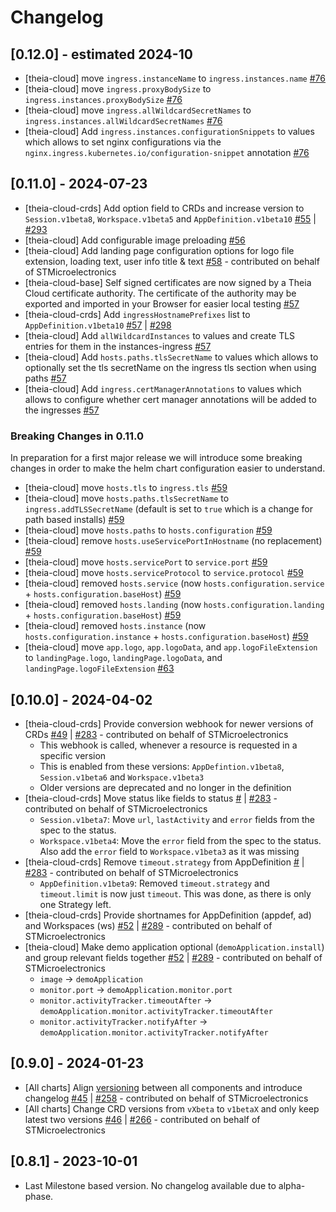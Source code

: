 # Changelog

## [0.12.0] - estimated 2024-10

- [theia-cloud] move `ingress.instanceName` to `ingress.instances.name` [#76](https://github.com/eclipsesource/theia-cloud-helm/pull/76)
- [theia-cloud] move `ingress.proxyBodySize` to `ingress.instances.proxyBodySize` [#76](https://github.com/eclipsesource/theia-cloud-helm/pull/76)
- [theia-cloud] move `ingress.allWildcardSecretNames` to `ingress.instances.allWildcardSecretNames` [#76](https://github.com/eclipsesource/theia-cloud-helm/pull/76)
- [theia-cloud] Add `ingress.instances.configurationSnippets` to values which allows to set nginx configurations via the `nginx.ingress.kubernetes.io/configuration-snippet` annotation [#76](https://github.com/eclipsesource/theia-cloud-helm/pull/76)

## [0.11.0] - 2024-07-23

- [theia-cloud-crds] Add option field to CRDs and increase version to `Session.v1beta8`, `Workspace.v1beta5` and `AppDefinition.v1beta10` [#55](https://github.com/eclipsesource/theia-cloud-helm/pull/55) | [#293](https://github.com/eclipsesource/theia-cloud/pull/293)
- [theia-cloud] Add configurable image preloading [#56](https://github.com/eclipsesource/theia-cloud-helm/pull/56)
- [theia-cloud] Add landing page configuration options for logo file extension, loading text, user info title & text [#58](https://github.com/eclipsesource/theia-cloud-helm/pull/58) - contributed on behalf of STMicroelectronics
- [theia-cloud-base] Self signed certificates are now signed by a Theia Cloud certificate authority. The certificate of the authority may be exported and imported in your Browser for easier local testing [#57](https://github.com/eclipsesource/theia-cloud-helm/pull/57)
- [theia-cloud-crds] Add `ingressHostnamePrefixes` list to `AppDefinition.v1beta10` [#57](https://github.com/eclipsesource/theia-cloud-helm/pull/57) | [#298](https://github.com/eclipsesource/theia-cloud/pull/298)
- [theia-cloud] Add `allWildcardInstances` to values and create TLS entries for them in the instances-ingress [#57](https://github.com/eclipsesource/theia-cloud-helm/pull/57)
- [theia-cloud] Add `hosts.paths.tlsSecretName` to values which allows to optionally set the tls secretName on the ingress tls section when using paths [#57](https://github.com/eclipsesource/theia-cloud-helm/pull/57)
- [theia-cloud] Add `ingress.certManagerAnnotations` to values which allows to configure whether cert manager annotations will be added to the ingresses [#57](https://github.com/eclipsesource/theia-cloud-helm/pull/57)

### Breaking Changes in 0.11.0

In preparation for a first major release we will introduce some breaking changes in order to make the helm chart configuration easier to understand.

- [theia-cloud] move `hosts.tls` to `ingress.tls` [#59](https://github.com/eclipsesource/theia-cloud-helm/pull/59)
- [theia-cloud] move `hosts.paths.tlsSecretName` to `ingress.addTLSSecretName` (default is set to `true` which is a change for path based installs) [#59](https://github.com/eclipsesource/theia-cloud-helm/pull/59)
- [theia-cloud] move `hosts.paths` to `hosts.configuration` [#59](https://github.com/eclipsesource/theia-cloud-helm/pull/59)
- [theia-cloud] remove `hosts.useServicePortInHostname` (no replacement) [#59](https://github.com/eclipsesource/theia-cloud-helm/pull/59)
- [theia-cloud] move `hosts.servicePort` to `service.port` [#59](https://github.com/eclipsesource/theia-cloud-helm/pull/59)
- [theia-cloud] move `hosts.serviceProtocol` to `service.protocol` [#59](https://github.com/eclipsesource/theia-cloud-helm/pull/59)
- [theia-cloud] removed `hosts.service` (now `hosts.configuration.service` + `hosts.configuration.baseHost`) [#59](https://github.com/eclipsesource/theia-cloud-helm/pull/59)
- [theia-cloud] removed `hosts.landing` (now `hosts.configuration.landing` + `hosts.configuration.baseHost`) [#59](https://github.com/eclipsesource/theia-cloud-helm/pull/59)
- [theia-cloud] removed `hosts.instance` (now `hosts.configuration.instance` + `hosts.configuration.baseHost`) [#59](https://github.com/eclipsesource/theia-cloud-helm/pull/59)
- [theia-cloud] move `app.logo`, `app.logoData`, and `app.logoFileExtension` to `landingPage.logo`, `landingPage.logoData`, and `landingPage.logoFileExtension` [#63](https://github.com/eclipsesource/theia-cloud-helm/pull/63)

## [0.10.0] - 2024-04-02

- [theia-cloud-crds] Provide conversion webhook for newer versions of CRDs [#49](https://github.com/eclipsesource/theia-cloud-helm/pull/49) | [#283](https://github.com/eclipsesource/theia-cloud/pull/283) - contributed on behalf of STMicroelectronics
  - This webhook is called, whenever a resource is requested in a specific version
  - This is enabled from these versions: `AppDefintion.v1beta8`, `Session.v1beta6` and `Workspace.v1beta3`
  - Older versions are deprecated and no longer in the definition
- [theia-cloud-crds] Move status like fields to status [#](https://github.com/eclipsesource/theia-cloud-helm/pull/49) | [#283](https://github.com/eclipsesource/theia-cloud/pull/283) - contributed on behalf of STMicroelectronics
  - `Session.v1beta7`: Move `url`, `lastActivity` and `error` fields from the spec to the status.
  - `Workspace.v1beta4`: Move the `error` field from the spec to the status. Also add the `error` field to `Workspace.v1beta3` as it was missing
- [theia-cloud-crds] Remove `timeout.strategy` from AppDefinition [#](https://github.com/eclipsesource/theia-cloud-helm/pull/49) | [#283](https://github.com/eclipsesource/theia-cloud/pull/283) - contributed on behalf of STMicroelectronics
  - `AppDefinition.v1beta9`: Removed `timeout.strategy` and `timeout.limit` is now just `timeout`. This was done, as there is only one Strategy left.
- [theia-cloud-crds] Provide shortnames for AppDefinition (appdef, ad) and Workspaces (ws) [#52](https://github.com/eclipsesource/theia-cloud-helm/pull/52) | [#289](https://github.com/eclipsesource/theia-cloud/pull/289) - contributed on behalf of STMicroelectronics
- [theia-cloud] Make demo application optional (`demoApplication.install`) and group relevant fields together [#52](https://github.com/eclipsesource/theia-cloud-helm/pull/52) | [#289](https://github.com/eclipsesource/theia-cloud/pull/289) - contributed on behalf of STMicroelectronics
  - `image` -> `demoApplication`
  - `monitor.port` -> `demoApplication.monitor.port`
  - `monitor.activityTracker.timeoutAfter` -> `demoApplication.monitor.activityTracker.timeoutAfter`
  - `monitor.activityTracker.notifyAfter` -> `demoApplication.monitor.activityTracker.notifyAfter`

## [0.9.0] - 2024-01-23

- [All charts] Align [versioning](https://github.com/eclipsesource/theia-cloud-helm#versioning) between all components and introduce changelog [#45](https://github.com/eclipsesource/theia-cloud-helm/pull/45) | [#258](https://github.com/eclipsesource/theia-cloud/pull/258) - contributed on behalf of STMicroelectronics
- [All charts] Change CRD versions from `vXbeta` to `v1betaX` and only keep latest two versions [#46](https://github.com/eclipsesource/theia-cloud-helm/pull/46) | [#266](https://github.com/eclipsesource/theia-cloud/pull/266) - contributed on behalf of STMicroelectronics

## [0.8.1] - 2023-10-01

- Last Milestone based version. No changelog available due to alpha-phase.
